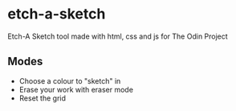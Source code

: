 # etch-a-sketch

Etch-A Sketch tool made with html, css and js for The Odin Project

## Modes

- Choose a colour to "sketch" in
- Erase your work with eraser mode
- Reset the grid
